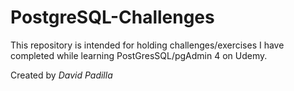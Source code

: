# PostgreSQL-Challenges

This repository is intended for holding challenges/exercises I have completed while learning PostGresSQL/pgAdmin 4 on Udemy.

Created by _David Padilla_
